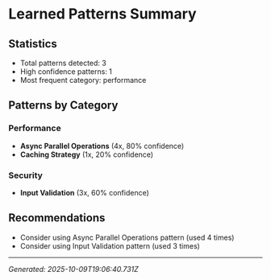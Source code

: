 # Learned Patterns Summary

## Statistics
- Total patterns detected: 3
- High confidence patterns: 1
- Most frequent category: performance

## Patterns by Category


### Performance
- **Async Parallel Operations** (4x, 80% confidence)
- **Caching Strategy** (1x, 20% confidence)


### Security
- **Input Validation** (3x, 60% confidence)


## Recommendations
- Consider using Async Parallel Operations pattern (used 4 times)
- Consider using Input Validation pattern (used 3 times)

---
*Generated: 2025-10-09T19:06:40.731Z*

